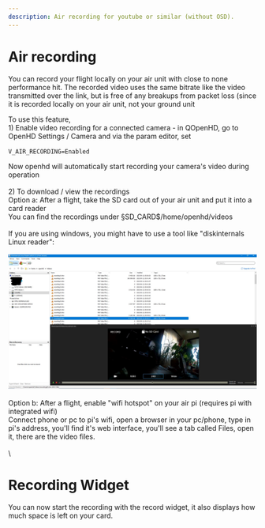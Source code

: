 ```yaml
---
description: Air recording for youtube or similar (without OSD).
---
```


# Air recording

You can record your flight locally on your air unit with close to none performance hit. The recorded video uses the same bitrate like the video transmitted over the link, but is free of any breakups from packet loss (since it is recorded locally on your air unit, not your ground unit



To use this feature, \
1\) Enable video recording for a connected camera - in QOpenHD, go to  OpenHD Settings / Camera and via the param editor, set

```
V_AIR_RECORDING=Enabled 
```

Now openhd will automatically start recording your camera's video during operation\
\
2\) To download / view the recordings\
Option a: After a flight, take the SD card out of your air unit and put it into a card reader\
You can find the recordings under §SD\_CARD$/home/openhd/videos\
\
If you are using windows, you might have to use a tool like "diskinternals Linux reader":\
\
![](../.gitbook/assets/Screenshot-transfer-recordings-windows.jpg)\
\
Option b: After a flight, enable "wifi hotspot" on your air pi (requires pi with integrated wifi)\
Connect phone or pc to pi's wifi, open a browser in your pc/phone, type in pi's address, you'll find it's web interface, you'll see a tab called Files, open it, there are the video files.\
\
\

# Recording Widget

You can now start the recording with the record widget, it also displays how much space is left on your card.